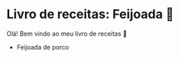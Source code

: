 # Livro de receitas: Feijoada :chicken:

Olá! Bem vindo ao meu livro de receitas :wave:

- Feijoada de porco

